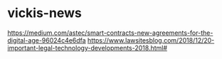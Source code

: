 # vickis-news
https://medium.com/astec/smart-contracts-new-agreements-for-the-digital-age-96024c4e6dfa
https://www.lawsitesblog.com/2018/12/20-important-legal-technology-developments-2018.html#
